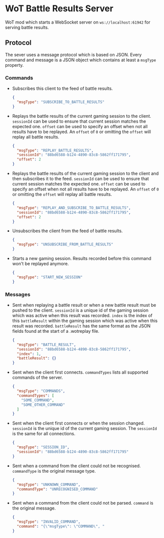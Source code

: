 # WoT Battle Results Server
WoT mod which starts a WebSocket server on `ws://localhost:61942` for serving battle results.

## Protocol
The sever uses a message protocol which is based on JSON. 
Every command and message is a JSON object which contains at least a `msgType` property.

### Commands
-   Subscribes this client to the feed of battle results.
    ```json
    {
      "msgType": "SUBSCRIBE_TO_BATTLE_RESULTS"
    }
    ```


-   Replays the battle results of the current gaming session to the client.
    `sessionId` can be used to ensure that current session matches the expected one.
    `offset` can be used to specify an offset when not all results have to be replayed.
    An `offset` of `0` or omitting the `offset` will replay all battle results.
    ```json
    {
      "msgType": "REPLAY_BATTLE_RESULTS",
      "sessionId": "88bd6588-b124-4890-83c8-5862ff171795",
      "offset": 2
    }
    ```

-   Replays the battle results of the current gaming session to the client and then subscribes it to the feed.
    `sessionId` can be used to ensure that current session matches the expected one.
    `offset` can be used to specify an offset when not all results have to be replayed.
    An `offset` of `0` or omitting the `offset` will replay all battle results.
    ```json
    {
      "msgType": "REPLAY_AND_SUBSCRIBE_TO_BATTLE_RESULTS",
      "sessionId": "88bd6588-b124-4890-83c8-5862ff171795",
      "offset": 2
    }
    ```

-   Unsubscribes the client from the feed of battle results.
    ```json
    {
      "msgType": "UNSUBSCRIBE_FROM_BATTLE_RESULTS"
    }
    ```
    
-   Starts a new gaming session. Results recorded before this command won't be replayed anymore.
    ```json
    {
      "msgType": "START_NEW_SESSION"
    }
    ```
    

### Messages
-   Sent when replaying a battle result or when a new battle result must be pushed to the client.
    `sessionId` is a unique id of the gaming session which was active when this result was recorded.
    `index` is the index of this `battleResult` within the gaming session which was active when this result was recorded. 
    `battleResult` has the same format as the JSON fields found at the start of a .wotreplay file.
    ```json
    {
      "msgType": "BATTLE_RESULT",
      "sessionId": "88bd6588-b124-4890-83c8-5862ff171795",
      "index": 1,
      "battleResult": {}
    }
    ```
   
-   Sent when the client first connects.
    `commandTypes` lists all supported commands of the server.
    ```json
    {
      "msgType": "COMMANDS",
      "commandTypes": [
        "SOME_COMMAND",
        "SOME_OTHER_COMMAND" 
      ]
    }
    ```
   
-   Sent when the client first connects or when the session changed.
    `sessionId` is the unique id of the current gaming session. The `sessionId` is the same for all connections.
    ```json
    {
      "msgType": "SESSION_ID",
      "sessionId": "88bd6588-b124-4890-83c8-5862ff171795"
    }
    ```
    
-   Sent when a command from the client could not be recognised.
    `commandType` is the original message type.
    ```json
    {
      "msgType": "UNKNOWN_COMMAND",
      "commandType": "UNRECOGNISED_COMMAND"
    }
    ```
    
-   Sent when a command from the client could not be parsed.
    `command` is the original message.
    ```json
    {
      "msgType": "INVALID_COMMAND",
      "command": "{\"msgType\": \"COMMAND\", "
    }
    ```